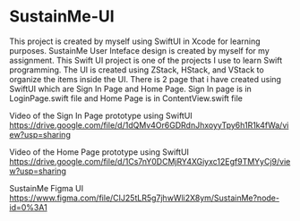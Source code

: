 # SustainMe-UI

This project is created by myself using SwiftUI in Xcode for learning purposes. SustainMe User Inteface design is created by myself for my assignment. This Swift UI project is one of the projects I use to learn Swift programming. The UI is created using ZStack, HStack, and VStack to organize the items inside the UI. There is 2 page that i have created using SwiftUI which are Sign In Page and Home Page. Sign In page is in LoginPage.swift file and Home Page is in ContentView.swift file


Video of the Sign In Page prototype using SwiftUI
https://drive.google.com/file/d/1dQMv4Or6GDRdnJhxoyyTpy6h1R1k4fWa/view?usp=sharing

Video of the Home Page prototype using SwiftUI
https://drive.google.com/file/d/1Cs7nY0DCMjRY4XGiyxc12Egf9TMYyCj9/view?usp=sharing

SustainMe Figma UI 
https://www.figma.com/file/CIJ25tLR5g7jhwWli2X8ym/SustainMe?node-id=0%3A1

